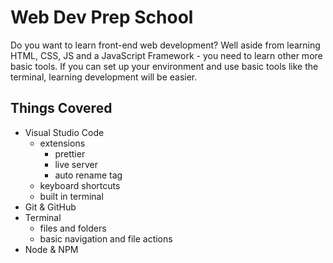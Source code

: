 # Web Dev Prep School

Do you want to learn front-end web development? Well aside from learning HTML, CSS, JS and a JavaScript Framework - you need to learn other more basic tools. If you can set up your environment and use basic tools like the terminal, learning development will be easier.

## Things Covered

- Visual Studio Code
  - extensions
    - prettier
    - live server
    - auto rename tag
  - keyboard shortcuts
  - built in terminal
- Git & GitHub
- Terminal
  - files and folders
  - basic navigation and file actions
- Node & NPM